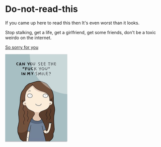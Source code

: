 # Do-not-read-this

If you came up here to read this then It's even worst than it looks.

Stop stalking, get a life, get a girlfriend, get some friends, don't be a toxic weirdo on the internet.


[So sorry for you](https://youtu.be/GnXVOMGOWt8?t=11)

[![](fucku.png)](https://www.sciencealert.com/images/2019-12/processed/PenisFish_1024.jpg "suck on this")
